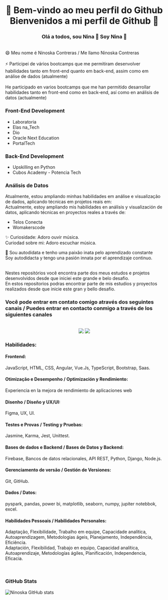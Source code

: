 <div align="center">
     
# 👋 Bem-vindo ao meu perfil do Github <br> Bienvenidos a mi perfil de Github 👋
</div>

<div align="center">
     
### Olá a todos, sou  Nina 👋  Soy Nina 👋
</div>
 <br>
😄 Meu nome é Ninoska Contreras / Me llamo Ninoska Contreras
      <br>
      <br>
⚡ Participei de vários bootcamps que me permitiram desenvolver habilidades tanto em front-end quanto em back-end, assim como em análise de dados (atualmente) 
     <br>
     <br>
     He participado en varios bootcamps que me han permitido desarrollar habilidades tanto en front-end como en back-end, así como en análisis de datos (actualmente)

### Front-End Development

- Laboratoria
- Elas na_Tech
- Dio
- Oracle Next Education
- PortalTech
  
### Back-End Development

- Upskilling en Python
- Cubos Academy -  Potencia Tech
  
### Análisis de Datos

Atualmente, estou ampliando minhas habilidades em análise e visualização de dados, aplicando técnicas em projetos reais em:
 <br>
Actualmente, estoy ampliando mis habilidades en análisis y visualización de datos, aplicando técnicas en proyectos reales a través de:

- Telos Conecta
- Womakerscode

✨ Curiosidade: Adoro ouvir música.
  <br>
     Curiodad sobre mi: Adoro escuchar música.
  <br>
  
🚀 Sou autodidata e tenho uma paixão inata pelo aprendizado constante <br>
     Soy autodidacta y tengo una pasión innata por el aprendizaje continuo.

<br>  
     Nestes repositórios você encontra parte dos meus estudos e projetos desenvolvidos desde que iniciei este grande e belo desafio. <br>
     En estos repositorios podras encontrar parte de mis estudios y proyectos realizados desde que inicie este gran y bello desafio.
<br>

 ### Você pode entrar em contato comigo através dos seguintes canais / Puedes entrar en contacto conmigo a través de los siguientes canales
  <div align="center">
     <br>
<a href = "mailto:ncontreraskanan@gmail.com"><img src="https://img.shields.io/badge/Gmail-D14836?style=for-the-badge&logo=gmail&logoColor=white" target="_blank"></a>
<a href="https://www.linkedin.com/in/ninoska-contreras-86b075129/)" target="_blank"><img src="https://img.shields.io/badge/-LinkedIn-%230077B5?style=for-the-badge&logo=linkedin&logoColor=white" target="_blank"></a>   
</div>


  ### Habilidades:
#### Frontend: <br>
JavaScript, HTML, CSS, Angular, Vue.Js, TypeScript, Bootstrap, Saas. <br>

#### Otimização e Desempenho / Optimización y Rendimiento: <br>
Experiencia en la mejora de rendimiento de aplicaciones web <br>

#### Disenho / Diseño y UX/UI: <br>
Figma, UX, UI. <br>

#### Testes e Provas / Testing y Pruebas: <br> 
Jasmine, Karma, Jest, Unittest. <br>

#### Bases de dados e Backend / Bases de Datos y Backend: <br> 
Firebase, Bancos de datos relacionales, API REST, Python, Django, Node.js. <br>

#### Gerenciamento de versão / Gestión de Versiones: <br> 
Git, GitHub. <br>

#### Dados / Datos: <br> 
pyspark, pandas, power bi, matplotlib, seaborn, numpy, jupiter notebbok, excel. <br>

#### Habilidades Pessoais / Habilidades Personales: <br> 
Adaptação, Flexibilidade, Trabalho em equipe, Capacidade analítica, Autoaprendizagem, Metodologias ágeis, Planejamento, Independência, Eficiência. <br> 
Adaptación, Flexibilidad, Trabajo en equipo, Capacidad analítica, Autoaprendizaje, Metodologías ágiles, Planificación, Independencia, Eficacia.

<br>


### GitHub Stats
![Ninoska GitHub stats](https://github-readme-stats.vercel.app/api?username=NiEl0503&show_icons=true&theme=tokyonight)





 
          
          
          
  
          
          
          
          
